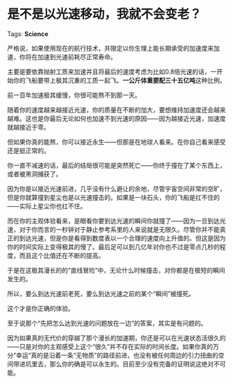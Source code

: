 # 是不是以光速移动，我就不会变老？

Tags: **Science**

严格说，如果使用现在的航行技术，并限定以你生理上能长期承受的加速度来加速，你将在加速到光速前耗尽正常寿命。

主要是要依靠抛射工质来加速并且将最后的速度考虑为比如0.8倍光速的话，一开始你的飞船要带上极其沉重的工质一起飞。**一公斤体重要配三十五亿吨**这种比例。

前一百年加速极其缓慢，你很可能熬不到那一天。

随着你的速度越来越接近光速，你的质量在不断的加大，要想维持加速度还会越来越难。这也是你最后无论如何也加速不到光速的原因——因为越接近光速，加速度就越接近于零。

但如果你真的能熬，你可以接近永生——但那是在地球人看来。在你自己看来感受还是挺正常的。

你一直不减速的话，最后的结局很可能是突然死亡——你终于撞在了某个东西上，或者被黑洞捕获了。

因为你是以接近光速前进，几乎没有什么避让的余地，尽管宇宙空间非常的空旷，但是你就算撞到星尘也是以光速撞击的。如果是一块石头，你的飞船是扛不住的——实际上星尘你也扛不住。

而在你的主观体验看来，是眼看你要到达光速的瞬间你就撞了——因为一旦到达光速，对于你而言的一秒钟对于静止参考系里的人来说就是无限久。尽管你并不能真正的到达光速，但是你是看得到数度表以一个合理的速度向上升值的。但这是因为你的时间实际上变得极其的慢了。最后足可以到几亿年对你也不过是零点几秒的程度，而且这个比值还在不断的提高。

于是在这极其漫长的的“直线冒险”中，无论什么时候撞击，对你都是在极短的瞬间发生的。

所以，要么到达光速前老死，要么到达光速之前的某个“瞬间”被撞死。

这个才是你正确的体验。

  


至于说那个“先把怎么达到光速的问题放在一边”的答案，其实是有问题的。

因为如果真的无代价的穿越了那个漫长的加速期，你还是可以在光速状态活很久的——只是对你的主观感受上这个“很久”并不存在实际的时间长度。如果你真的万分“幸运“真的是沿着一条“无物质”的路径前进，也没有被任何周边的引力扭曲的空间带进坑里去，那么你的确是可以永生的。目前至少没有完备的证明说这绝对不可能。



